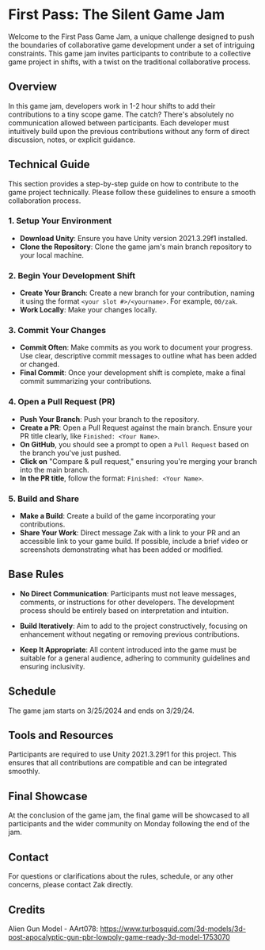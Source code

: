 # First Pass: The Silent Game Jam

Welcome to the First Pass Game Jam, a unique challenge designed to push the boundaries of collaborative game development under a set of intriguing constraints. This game jam invites participants to contribute to a collective game project in shifts, with a twist on the traditional collaborative process.

## Overview

In this game jam, developers work in 1-2 hour shifts to add their contributions to a tiny scope game. The catch? There's absolutely no communication allowed between participants. Each developer must intuitively build upon the previous contributions without any form of direct discussion, notes, or explicit guidance.

## Technical Guide

This section provides a step-by-step guide on how to contribute to the game project technically. Please follow these guidelines to ensure a smooth collaboration process.

### 1. Setup Your Environment

- **Download Unity**: Ensure you have Unity version 2021.3.29f1 installed.
- **Clone the Repository**: Clone the game jam's main branch repository to your local machine.

### 2. Begin Your Development Shift

- **Create Your Branch**: Create a new branch for your contribution, naming it using the format `<your slot #>/<yourname>`. For example, `00/zak`.
- **Work Locally**: Make your changes locally.

### 3. Commit Your Changes

- **Commit Often**: Make commits as you work to document your progress. Use clear, descriptive commit messages to outline what has been added or changed.
- **Final Commit**: Once your development shift is complete, make a final commit summarizing your contributions.

### 4. Open a Pull Request (PR)

- **Push Your Branch**: Push your branch to the repository.
- **Create a PR**: Open a Pull Request against the main branch. Ensure your PR title clearly, like `Finished: <Your Name>`.
- **On GitHub**, you should see a prompt to open a `Pull Request` based on the branch you've just pushed.
- **Click on** "Compare & pull request," ensuring you're merging your branch into the main branch.
- **In the PR title**, follow the format: `Finished: <Your Name>`.

### 5. Build and Share

- **Make a Build**: Create a build of the game incorporating your contributions.
- **Share Your Work**: Direct message Zak with a link to your PR and an accessible link to your game build. If possible, include a brief video or screenshots demonstrating what has been added or modified.

## Base Rules

- **No Direct Communication**: Participants must not leave messages, comments, or instructions for other developers. The development process should be entirely based on interpretation and intuition.

- **Build Iteratively**: Aim to add to the project constructively, focusing on enhancement without negating or removing previous contributions.

- **Keep It Appropriate**: All content introduced into the game must be suitable for a general audience, adhering to community guidelines and ensuring inclusivity.

## Schedule

The game jam starts on 3/25/2024 and ends on 3/29/24.

## Tools and Resources

Participants are required to use Unity 2021.3.29f1 for this project. This ensures that all contributions are compatible and can be integrated smoothly.

## Final Showcase

At the conclusion of the game jam, the final game will be showcased to all participants and the wider community on Monday following the end of the jam.

## Contact

For questions or clarifications about the rules, schedule, or any other concerns, please contact Zak directly.

## Credits

Alien Gun Model - AArt078: https://www.turbosquid.com/3d-models/3d-post-apocalyptic-gun-pbr-lowpoly-game-ready-3d-model-1753070
